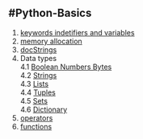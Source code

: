#Python-Basics
------------
1. [keywords indetifiers and variables](https://github.com/kishorchannal/Python-Basics/blob/main/kewords_indentifiers_variables.py)
2. [memory allocation](https://github.com/kishorchannal/Python-Basics/blob/main/memoryAllocation_multilineStatement.py)
3. [docStrings](https://github.com/kishorchannal/Python-Basics/blob/main/docStrings.py)
4. Data types <br />
 4.1 [Boolean Numbers Bytes](https://github.com/kishorchannal/Python-Basics/blob/main/Datatypes_Boolean_Numbers_Bytes.py) <br />
 4.2 [Strings](https://github.com/kishorchannal/Python-Basics/blob/main/Datatypes_Strings.py) <br />
 4.3 [Lists](https://github.com/kishorchannal/Python-Basics/blob/main/Datatypes_Lists.py) <br />
 4.4 [Tuples](https://github.com/kishorchannal/Python-Basics/blob/main/Datatypes_Tuples.py) <br />
 4.5 [Sets](https://github.com/kishorchannal/Python-Basics/blob/main/Datatypes_Sets.py) <br />
 4.6 [Dictionary](https://github.com/kishorchannal/Python-Basics/blob/main/Datatypes_Dictionary.py) <br />
5. [operators](https://github.com/kishorchannal/Python-Basics/blob/main/Operators.py)
6. [functions](https://github.com/kishorchannal/Python-Basics/blob/main/Functions.py)
